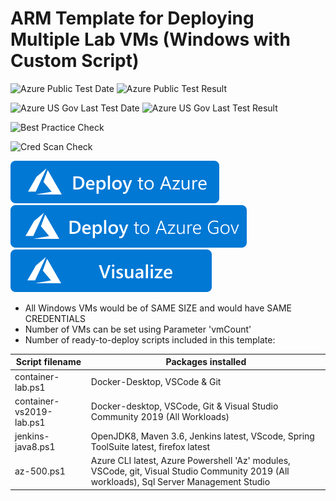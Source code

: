 # ARM Template for Deploying Multiple Lab VMs (Windows with Custom Script)

![Azure Public Test Date](https://azurequickstartsservice.blob.core.windows.net/badges/application-workloads/jenkins/multiple-windows-vms-with-common-script/PublicLastTestDate.svg)
![Azure Public Test Result](https://azurequickstartsservice.blob.core.windows.net/badges/application-workloads/jenkins/multiple-windows-vms-with-common-script/PublicDeployment.svg)

![Azure US Gov Last Test Date](https://azurequickstartsservice.blob.core.windows.net/badges/application-workloads/jenkins/multiple-windows-vms-with-common-script/FairfaxLastTestDate.svg)
![Azure US Gov Last Test Result](https://azurequickstartsservice.blob.core.windows.net/badges/application-workloads/jenkins/multiple-windows-vms-with-common-script/FairfaxDeployment.svg)

![Best Practice Check](https://azurequickstartsservice.blob.core.windows.net/badges/application-workloads/jenkins/multiple-windows-vms-with-common-script/BestPracticeResult.svg)

![Cred Scan Check](https://azurequickstartsservice.blob.core.windows.net/badges/application-workloads/jenkins/multiple-windows-vms-with-common-script/CredScanResult.svg)

[![Deploy To Azure](https://raw.githubusercontent.com/Azure/azure-quickstart-templates/master/1-CONTRIBUTION-GUIDE/images/deploytoazure.svg?sanitize=true)](https://portal.azure.com/#create/Microsoft.Template/uri/https%3A%2F%2Fraw.githubusercontent.com%2FAzure%2Fazure-quickstart-templates%2Fmaster%2Fapplication-workloads%2Fjenkins%2Fmultiple-windows-vms-with-common-script%2Fazuredeploy.json)
[![Deploy To Azure US Gov](https://raw.githubusercontent.com/Azure/azure-quickstart-templates/master/1-CONTRIBUTION-GUIDE/images/deploytoazuregov.svg?sanitize=true)](https://portal.azure.us/#create/Microsoft.Template/uri/https%3A%2F%2Fraw.githubusercontent.com%2FAzure%2Fazure-quickstart-templates%2Fmaster%2Fapplication-workloads%2Fjenkins%2Fmultiple-windows-vms-with-common-script%2Fazuredeploy.json)
[![Visualize](https://raw.githubusercontent.com/Azure/azure-quickstart-templates/master/1-CONTRIBUTION-GUIDE/images/visualizebutton.svg?sanitize=true)](http://armviz.io/#/?load=https%3A%2F%2Fraw.githubusercontent.com%2FAzure%2Fazure-quickstart-templates%2Fmaster%2Fapplication-workloads%2Fjenkins%2Fmultiple-windows-vms-with-common-script%2Fazuredeploy.json)   

* All Windows VMs would be of SAME SIZE and would have SAME CREDENTIALS
* Number of VMs can be set using Parameter 'vmCount'
* Number of ready-to-deploy scripts included in this template:

Script filename | Packages installed
----------------|-------------------
container-lab.ps1 | Docker-Desktop, VSCode & Git
container-vs2019-lab.ps1 | Docker-desktop, VSCode, Git & Visual Studio Community 2019 (All Workloads)
jenkins-java8.ps1 | OpenJDK8, Maven 3.6, Jenkins latest, VScode, Spring ToolSuite latest, firefox latest
az-500.ps1 | Azure CLI latest, Azure Powershell 'Az' modules, VSCode, git, Visual Studio Community 2019 (All workloads), Sql Server Management Studio 
